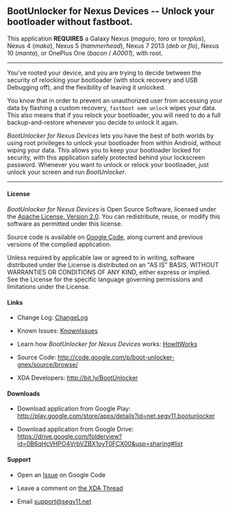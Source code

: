 ## BootUnlocker for Nexus Devices -- Unlock your bootloader without fastboot. ##

This application **REQUIRES** a Galaxy Nexus (_maguro_, _toro_ or _toroplus_), Nexus 4 (_mako_),
Nexus 5 (_hammerhead_), Nexus 7 2013 (_deb_ or _flo_), Nexus 10 (_manta_),
or OnePlus One (_bacon_ / _A0001_), with root.


---


You've rooted your device,
and you are trying to decide between the security of relocking
your bootloader (with stock recovery and USB Debugging off), and the flexibility
of leaving it unlocked.

You know that in order to prevent an unauthorized user from accessing your data by
flashing a custom recovery, `fastboot oem unlock` wipes your data.
This also means that if you relock your bootloader, you will need to do a full
backup-and-restore whenever you decide to unlock it again.

_BootUnlocker for Nexus Devices_ lets you have the best of both worlds by using root
privileges to unlock your bootloader from within Android, without wiping your data.
This allows you to keep your bootloader locked for security, with this application
safely protected behind your lockscreen password.  Whenever you want to unlock or
relock your bootloader, just unlock your screen and run _BootUnlocker_.




---


#### License ####

_BootUnlocker for Nexus Devices_ is Open Source Software, licensed under the
[Apache License, Version 2.0](http://www.apache.org/licenses/LICENSE-2.0.html).
You can redistribute, reuse, or modify this software as permitted under this license.

Source code is available on [Google Code](https://code.google.com/p/boot-unlocker-gnex/),
along current and previous versions of the complied application.

Unless required by applicable law or agreed to in writing, software
distributed under the License is distributed on an "AS IS" BASIS,
WITHOUT WARRANTIES OR CONDITIONS OF ANY KIND, either express or implied.
See the License for the specific language governing permissions and
limitations under the License.

#### Links ####

  * Change Log: [ChangeLog](ChangeLog.md)

  * Known Issues: [KnownIssues](KnownIssues.md)

  * Learn how _BootUnlocker for Nexus Devices_ works: [HowItWorks](HowItWorks.md)

  * Source Code: http://code.google.com/p/boot-unlocker-gnex/source/browse/

  * XDA Developers: http://bit.ly/BootUnlocker


#### Downloads ####

  * Download application from Google Play: http://play.google.com/store/apps/details?id=net.segv11.bootunlocker

  * Download application from Google Drive: https://drive.google.com/folderview?id=0B6qHcVHPO4VrbVZBX1oyT0FCX00&usp=sharing#list

#### Support ####

  * Open an [Issue](http://code.google.com/p/boot-unlocker-gnex/issues) on Google Code

  * Leave a comment on [the XDA Thread](http://bit.ly/BootUnlocker)

  * Email [support@segv11.net](mailto://support@segv11.net)
